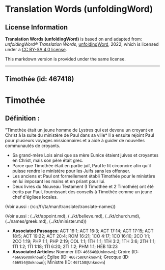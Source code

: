 # Translation Words (unfoldingWord)

## License Information

**Translation Words (unfoldingWord)** is based on and adapted from: _unfoldingWord® Translation Words_, [unfoldingWord](https://unfoldingword.org/utw), 2022, which is licensed under a [CC BY-SA 4.0 license](https://creativecommons.org/licenses/by-sa/4.0/legalcode.en).

This markdown version is provided under the same license.



--------------------------------

## Timothée (id: 467418)

Timothée
========

Définition :
------------

"Timothée était un jeune homme de Lystres qui est devenu un croyant en Christ à la suite du ministère de Paul dans sa ville\* Il a ensuite rejoint Paul pour plusieurs voyages missionnaires et a aidé à guider de nouvelles communautés de croyants.

* Sa grand\-mère Lois ainsi que sa mère Eunice étaient juives et croyantes en Christ, mais son père était grec.
* Parce que Timothée était en partie juif, Paul le fit circoncire afin qu'il puisse rendre le ministère pour les Juifs sans les offenser.
* Les anciens et Paul ont formellement établi Timothée pour le ministère en lui imposant les mains et en priant pour lui.
* Deux livres du Nouveau Testament (I Timothée et 2 Timothée) ont été écrits par Paul, fournissant des conseils à Timothée comme un jeune chef d'églises locales.

(Voir aussi : (rc://fr/ta/man/translate/translate\-names))

(Voir aussi : (../kt/appoint.md), (../kt/believe.md), (../kt/church.md), (../names/greek.md), (../kt/minister.md))

* **Associated Passages:** ACT 16:1; ACT 16:3; ACT 17:14; ACT 17:15; ACT 18:5; ACT 19:22; ACT 20:4; ROM 16:21; 1CO 4:17; 1CO 16:10; 2CO 1:1; 2CO 1:19; PHP 1:1; PHP 2:19; COL 1:1; 1TH 1:1; 1TH 3:2; 1TH 3:6; 2TH 1:1; 1TI 1:2; 1TI 1:18; 1TI 6:20; 2TI 1:2; PHM 1:1; HEB 13:23
* **Associated Articles:** Nommer (ID: `466646@Unknown`); Croire (ID: `466696@Unknown`); Église (ID: `466758@Unknown`); Grecque (ID: `466954@Unknown`); Ministre (ID: `467158@Unknown`)

